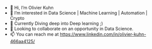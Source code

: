 - 👋 Hi, I’m Olivier Kuhn
- 👀 I’m interested in Data Science | Machine Learning | Automation | Crypto
- 🌱 Currently Diving deep into Deep learning ;)
- 💞️ Looking to collaborate on an opportunity in Data Science.
- 📫 You can reach me at https://www.linkedin.com/in/olivier-kuhn-466aa4125/
